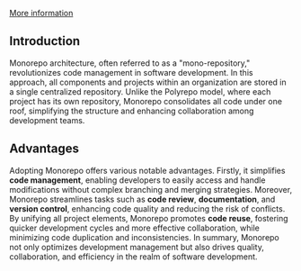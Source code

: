 [More information](https://intuji.com/monorepo-vs-polyrepo-architecture/)
## Introduction
Monorepo architecture, often referred to as a "mono-repository," revolutionizes code management in software development. In this approach, all components and projects within an organization are stored in a single centralized repository. Unlike the Polyrepo model, where each project has its own repository, Monorepo consolidates all code under one roof, simplifying the structure and enhancing collaboration among development teams.

## Advantages

Adopting Monorepo offers various notable advantages. Firstly, it simplifies **code management**, enabling developers to easily access and handle modifications without complex branching and merging strategies. Moreover, Monorepo streamlines tasks such as **code review**, **documentation**, and **version control**, enhancing code quality and reducing the risk of conflicts. By unifying all project elements, Monorepo promotes **code reuse**, fostering quicker development cycles and more effective collaboration, while minimizing code duplication and inconsistencies. In summary, Monorepo not only optimizes development management but also drives quality, collaboration, and efficiency in the realm of software development.